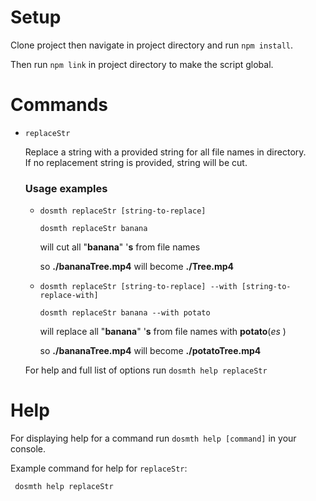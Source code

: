 # Setup
Clone project then navigate in project directory and run `npm install`.

Then run `npm link` in project directory to make the script global.
# Commands 

-  `replaceStr`

    Replace a string with a provided string for all file names in directory.<br>If no replacement string is provided, string will be cut.
    
    ### Usage examples
    - `dosmth replaceStr [string-to-replace]`

        ```
        dosmth replaceStr banana
        ``` 
        will cut all "**banana**" '**s** from file names 
        
        so **./bananaTree.mp4** will become **./Tree.mp4** 

    - `dosmth replaceStr [string-to-replace] --with [string-to-replace-with]` 
        
        ```
        dosmth replaceStr banana --with potato
        ```
        will replace all "**banana**" '**s** from file names with **potato**(*es* )
        
        so **./bananaTree.mp4** will become **./potatoTree.mp4**

    For help and full list of options run `dosmth help replaceStr`


# Help
For displaying help for a command run `dosmth help [command]` in your console.

Example command for help for `replaceStr`:
```
 dosmth help replaceStr 
```
